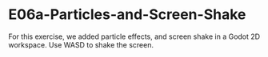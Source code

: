 # E06a-Particles-and-Screen-Shake

For this exercise, we added particle effects, and screen shake in a Godot 2D workspace. Use WASD to shake the screen.